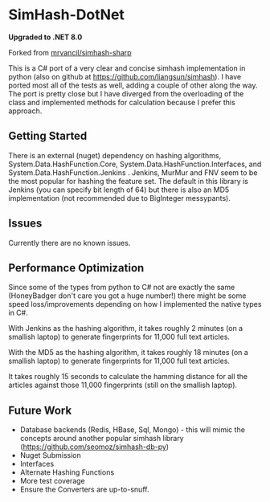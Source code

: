 SimHash-DotNet
=================
**Upgraded to .NET 8.0**

Forked from [mrvancil/simhash-sharp](https://github.com/mrvancil/simhash-csharp)

This is a C# port of a very clear and concise simhash implementation in python 
(also on github at https://github.com/liangsun/simhash).  I have ported most all 
of the tests as well, adding a couple of other along the way. The port is pretty 
close but I have diverged from the overloading of the class and implemented methods
for calculation because I prefer this approach.

## Getting Started 

There is an external (nuget) dependency on hashing algorithms, System.Data.HashFunction.Core, System.Data.HashFunction.Interfaces,
and System.Data.HashFunction.Jenkins .  Jenkins, MurMur and FNV seem to be the most popular
for hashing the feature set.  The default in this library is Jenkins (you can specify bit length
of 64) but there is also an MD5 implementation (not recommended due to BigInteger messypants).

## Issues

Currently there are no known issues.  

## Performance Optimization

Since some of the types from python to C# not are exactly the same (HoneyBadger don't care
you got a huge number!) there might be some speed loss/improvements depending on how
I implemented the native types in C#.

With Jenkins as the hashing algorithm, it takes roughly 2 minutes (on a smallish laptop)
to generate fingerprints for 11,000 full text articles.

With the MD5 as the hashing algorithm, it takes roughly 18 minutes (on a smallish laptop)
to generate fingerprints for 11,000 full text articles.

It takes roughly 15 seconds to calculate the hamming distance for all the articles against
those 11,000 fingerprints (still on the smallish laptop).  

## Future Work

- Database backends (Redis, HBase, Sql, Mongo) - this will mimic the concepts around another popular simhash library (https://github.com/seomoz/simhash-db-py)
- Nuget Submission
- Interfaces
- Alternate Hashing Functions
- More test coverage
- Ensure the Converters are up-to-snuff.





    



